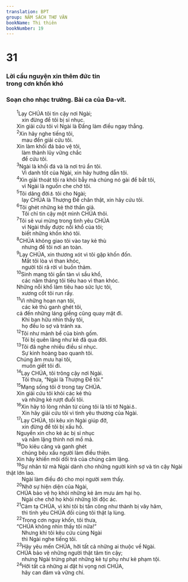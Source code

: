```yaml
---
translation: BPT
group: NĂM SÁCH THƠ VĂN
bookName: Thi thiên 
bookNumber: 19
---
```


<div class="title"><h1>31</h1><h3>Lời cầu nguyện xin thêm đức tin<br/>trong cơn khốn khó</h3><h3>Soạn cho nhạc trưởng. Bài ca của Đa-vít.</h3></div>
<span class="verse thi_31_1">  <sup>1</sup>Lạy CHÚA tôi tin cậy nơi Ngài;<br/>   xin đừng để tôi bị sỉ nhục.<br/>  Xin giải cứu tôi vì Ngài là Đấng làm điều ngay thẳng.<br/></span>
<span class="verse thi_31_2">  <sup>2</sup>Xin hãy nghe tiếng tôi,<br/>   mau đến giải cứu tôi.<br/>  Xin làm khối đá bảo vệ tôi,<br/>   làm thành lũy vững chắc<br/>   để cứu tôi.<br/></span>
<span class="verse thi_31_3">  <sup>3</sup>Ngài là khối đá và là nơi trú ẩn tôi.<br/>   Vì danh tốt của Ngài, xin hãy hướng dẫn tôi.<br/></span>
<span class="verse thi_31_4">  <sup>4</sup>Xin giải thoát tôi ra khỏi bẫy mà chúng nó gài để bắt tôi,<br/>   vì Ngài là nguồn che chở tôi.<br/></span>
<span class="verse thi_31_5">  <sup>5</sup>Tôi dâng đời<a data-toggle="tooltip" data-placement="bottom" title="Nguyên văn, “thần linh.”">⚓</a> tôi cho Ngài;<br/>   lạy CHÚA là Thượng Đế chân thật, xin hãy cứu tôi.<br/></span>
<span class="verse thi_31_6">  <sup>6</sup>Tôi ghét những kẻ thờ thần giả.<br/>   Tôi chỉ tin cậy một mình CHÚA thôi.<br/></span>
<span class="verse thi_31_7">  <sup>7</sup>Tôi sẽ vui mừng trong tình yêu CHÚA<br/>   vì Ngài thấy được nỗi khổ của tôi;<br/>   biết những khốn khó tôi.<br/></span>
<span class="verse thi_31_8">  <sup>8</sup>CHÚA không giao tôi vào tay kẻ thù<br/>   nhưng để tôi nơi an toàn.<br/></span>
<span class="verse thi_31_9">  <sup>9</sup>Lạy CHÚA, xin thương xót vì tôi gặp khốn đốn.<br/>   Mắt tôi lòa vì than khóc,<br/>   người tôi rã rời vì buồn thảm.<br/></span>
<span class="verse thi_31_10">  <sup>10</sup>Sinh mạng tôi gần tàn vì sầu khổ,<br/>   các năm tháng tôi tiêu hao vì than khóc.<br/>  Những nỗi khổ làm tiêu hao sức lực tôi,<br/>   xương cốt tôi run rẩy.<br/></span>
<span class="verse thi_31_11">  <sup>11</sup>Vì những hoạn nạn tôi,<br/>   các kẻ thù ganh ghét tôi,<br/>  cả đến những láng giềng cũng quay mặt đi.<br/>   Khi bạn hữu nhìn thấy tôi,<br/>   họ đều lo sợ và tránh xa.<br/></span>
<span class="verse thi_31_12">  <sup>12</sup>Tôi như mảnh bể của bình gốm.<br/>   Tôi bị quên lãng như kẻ đã qua đời.<br/></span>
<span class="verse thi_31_13">  <sup>13</sup>Tôi đã nghe nhiều điều sỉ nhục.<br/>   Sự kinh hoàng bao quanh tôi.<br/>  Chúng âm mưu hại tôi,<br/>   muốn giết tôi đi.<br/></span>
<span class="verse thi_31_14">  <sup>14</sup>Lạy CHÚA, tôi trông cậy nơi Ngài.<br/>   Tôi thưa, “Ngài là Thượng Đế tôi.”<br/></span>
<span class="verse thi_31_15">  <sup>15</sup>Mạng sống tôi ở trong tay CHÚA.<br/>  Xin giải cứu tôi khỏi các kẻ thù<br/>   và những kẻ rượt đuổi tôi.<br/></span>
<span class="verse thi_31_16">  <sup>16</sup>Xin hãy tỏ lòng nhân từ cùng tôi là tôi tớ Ngài<a data-toggle="tooltip" data-placement="bottom" title="Nguyên văn, “Xin chiếu sáng mặt Ngài trên tôi tớ Ngài.”">⚓</a>.<br/>   Xin hãy giải cứu tôi vì tình yêu thương của Ngài.<br/></span>
<span class="verse thi_31_17">  <sup>17</sup>Lạy CHÚA, tôi kêu xin Ngài giúp đỡ,<br/>   xin đừng để tôi bị xấu hổ.<br/>  Nguyền xin cho kẻ ác bị sỉ nhục<br/>   và nằm lặng thinh nơi mồ mả.<br/></span>
<span class="verse thi_31_18">  <sup>18</sup>Do kiêu căng và ganh ghét<br/>   chúng bêu xấu người làm điều thiện.<br/>  Xin hãy khiến môi dối trá của chúng câm lặng.<br/></span>
<span class="verse thi_31_19">  <sup>19</sup>Sự nhân từ mà Ngài dành cho những người kính sợ và tin cậy Ngài thật lớn lao.<br/>   Ngài làm điều đó cho mọi người xem thấy.<br/></span>
<span class="verse thi_31_20">  <sup>20</sup>Nhờ sự hiện diện của Ngài,<br/>  CHÚA bảo vệ họ khỏi những kẻ âm mưu ám hại họ.<br/>   Ngài che chở họ khỏi những lời độc ác.<br/></span>
<span class="verse thi_31_21">  <sup>21</sup>Cảm tạ CHÚA, vì khi tôi bị tấn công như thành bị vây hãm,<br/>   thì tình yêu CHÚA đối cùng tôi thật lạ lùng.<br/></span>
<span class="verse thi_31_22">  <sup>22</sup>Trong cơn nguy khốn, tôi thưa,<br/>  “CHÚA không nhìn thấy tôi nữa!”<br/>   Nhưng khi tôi kêu cứu cùng Ngài<br/>   thì Ngài nghe tiếng tôi.<br/></span>
<span class="verse thi_31_23">  <sup>23</sup>Hãy yêu mến CHÚA, hỡi tất cả những ai thuộc về Ngài.<br/>  CHÚA bảo vệ những người thật tâm tin cậy;<br/>   nhưng Ngài trừng phạt những kẻ tự phụ như kẻ phạm tội.<br/></span>
<span class="verse thi_31_24">  <sup>24</sup>Hỡi tất cả những ai đặt hi vọng nơi CHÚA,<br/>   hãy can đảm và vững chí.<br/></span>
